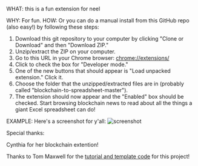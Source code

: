 WHAT: 
this is a fun extension for neel

WHY:
For fun.
HOW:
Or you can do a manual install from this GitHub repo (also easy!) by following these steps:

1. Download this git repository to your computer by clicking "Clone or Download" and then "Download ZIP." 
2. Unzip/extract the ZIP on your computer.
3. Go to this URL in your Chrome browser: [chrome://extensions/](chrome://extensions/)
4. Click to check the box for "Developer mode."
5. One of the new buttons that should appear is "Load unpacked extension." Click it. 
6. Choose the folder that the unzipped/extracted files are in (probably called "blockchain-to-spreadsheet-master").
7. The extension should now appear and the "Enabled" box should be checked. Start browsing blockchain news to read about all the things a giant Excel spreadsheet can do!

EXAMPLE:
Here's a screenshot for y'all:
![screenshot](https://user-images.githubusercontent.com/22127496/36832800-dde60102-1ce1-11e8-9559-4c4d93456376.png)

Special thanks:

Cynthia for her blockchain extention! 

Thanks to Tom Maxwell for the [tutorial and template code](https://9to5google.com/2015/06/14/how-to-make-a-chrome-extensions/) for this project! 
